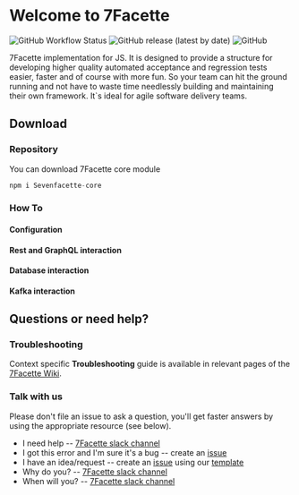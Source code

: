 # Welcome to 7Facette

![GitHub Workflow Status](https://img.shields.io/github/workflow/status/p7s1-ctf/Sevenfacette/7Facette?label=7Facette%20build)
![GitHub release (latest by date)](https://img.shields.io/github/v/release/p7s1-ctf/Sevenfacette?color=orange&label=latest%20version)
![GitHub](https://img.shields.io/github/license/p7s1-ctf/SevenFacette)


7Facette implementation for JS. It is designed to provide a structure for developing higher quality 
automated acceptance and regression tests easier, faster and of course with more fun. So your team 
can hit the ground running and not have to waste time needlessly building and maintaining their own 
framework. It`s ideal for agile software delivery teams. 

## Download

### Repository

You can download 7Facette core module 

```kotlin
npm i Sevenfacette-core
```

### How To

#### Configuration

#### Rest and GraphQL interaction

#### Database interaction

#### Kafka interaction

## Questions or need help?

### Troubleshooting

Context specific **Troubleshooting** guide is available in relevant pages of the [7Facette Wiki](https://github.com/p7s1-ctf/SevenFacette/wiki/Troubleshooting).

### Talk with us

Please don't file an issue to ask a question, you'll get faster answers by using the appropriate resource (see below).

- I need help -- [7Facette slack channel](https://7facette.slack.com)
- I got this error and I'm sure it's a bug -- create an [issue](https://github.com/munichbughunter/SevenFacette/issues)
- I have an idea/request -- create an [issue](https://github.com/munichbughunter/SevenFacette/issues) using our [template](https://github.com/munichbughunter/SevenFacette/blob/documentation/create_readme/misc/templates/ISSUE_TEMPLATE/Feature_Request.md)
- Why do you? -- [7Facette slack channel](https://7facette.slack.com)
- When will you? -- [7Facette slack channel](https://7facette.slack.com)
